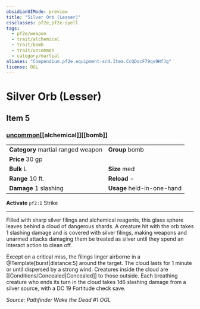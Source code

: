 ```yaml
---
obsidianUIMode: preview
title: "Silver Orb (Lesser)"
cssclasses: pf2e,pf2e-spell
tags:
  - pf2e/weapon
  - trait/alchemical
  - trait/bomb
  - trait/uncommon
  - category/martial
aliases: "Compendium.pf2e.equipment-srd.Item.CcQDscF79qs9HfJg"
license: OGL
---
```

# Silver Orb (Lesser)
## Item 5
### [uncommon](uncommon "Uncommon Rarity Trait")[[alchemical]][[bomb]]

|  |  |
| -- | -- |
| **Category** martial ranged weapon | **Group** bomb |
| **Price** 30 gp |  |
| **Bulk** L | **Size** med |
|**Range** 10 ft.| **Reload** -|
| **Damage** 1 slashing  | **Usage** held-in-one-hand |



**Activate** `pf2:1` Strike

* * *

Filled with sharp silver filings and alchemical reagents, this glass sphere leaves behind a cloud of dangerous shards. A creature hit with the orb takes 1 slashing damage and is covered with silver filings, making weapons and unarmed attacks damaging them be treated as silver until they spend an Interact action to clean off.

Except on a critical miss, the filings linger airborne in a @Template\[burst|distance:5\] around the target. The cloud lasts for 1 minute or until dispersed by a strong wind. Creatures inside the cloud are [[Conditions/Concealed|Concealed]] to those outside. Each breathing creature who ends its turn in the cloud takes 1d6 slashing damage from a silver source, with a DC 19 Fortitude check save.

*Source: Pathfinder Wake the Dead #1*
*OGL*